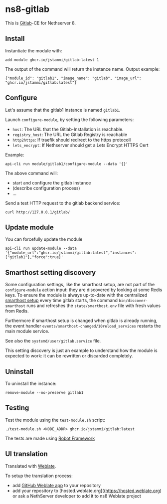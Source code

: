 # ns8-gitlab

This is [Gitlab](https://about.gitlab.com/)-CE for Nethserver 8.

## Install

Instantiate the module with:

    add-module ghcr.io/jstammi/gitlab:latest 1

The output of the command will return the instance name.
Output example:

    {"module_id": "gitlab1", "image_name": "gitlab", "image_url": "ghcr.io/jstammi/gitlab:latest"}

## Configure

Let's assume that the gitlab1 instance is named `gitlab1`.

Launch `configure-module`, by setting the following parameters:
- `host`: The URL that the Gitlab-Installation is reachable.
- `registry_host`: The URL the Gitlab Registry is reachable
- `http2https`: If traefik should redirect to the https protocoll
- `lets_encrypt`: If Nethserver should get a Lets Encrypt HTTPS Cert

Example:

    api-cli run module/gitlab1/configure-module --data '{}'

The above command will:
- start and configure the gitlab instance
- (describe configuration process)
- ...

Send a test HTTP request to the gitlab backend service:

    curl http://127.0.0.1/gitlab/

## Update module

You can forcefully update the module

```shell
api-cli run update-module --data '{"module_url":"ghcr.io/jstammi/gitlab:latest","instances":["gitlab1"],"force":true}'
```

## Smarthost setting discovery

Some configuration settings, like the smarthost setup, are not part of the
`configure-module` action input: they are discovered by looking at some
Redis keys.  To ensure the module is always up-to-date with the
centralized [smarthost
setup](https://nethserver.github.io/ns8-core/core/smarthost/) every time
gitlab starts, the command `bin/discover-smarthost` runs and refreshes
the `state/smarthost.env` file with fresh values from Redis.

Furthermore if smarthost setup is changed when gitlab is already
running, the event handler `events/smarthost-changed/10reload_services`
restarts the main module service.

See also the `systemd/user/gitlab.service` file.

This setting discovery is just an example to understand how the module is
expected to work: it can be rewritten or discarded completely.

## Uninstall

To uninstall the instance:

    remove-module --no-preserve gitlab1

## Testing

Test the module using the `test-module.sh` script:


    ./test-module.sh <NODE_ADDR> ghcr.io/jstammi/gitlab:latest

The tests are made using [Robot Framework](https://robotframework.org/)

## UI translation

Translated with [Weblate](https://hosted.weblate.org/projects/ns8/).

To setup the translation process:

- add [GitHub Weblate app](https://docs.weblate.org/en/latest/admin/continuous.html#github-setup) to your repository
- add your repository to [hosted.weblate.org]((https://hosted.weblate.org) or ask a NethServer developer to add it to ns8 Weblate project
